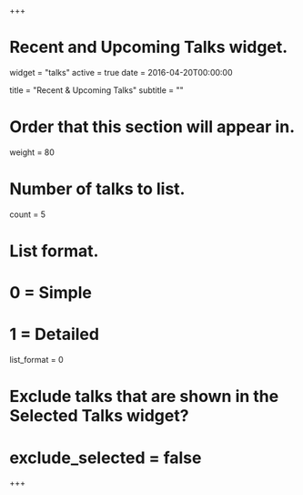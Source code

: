 +++
# Recent and Upcoming Talks widget.
widget = "talks"
active = true
date = 2016-04-20T00:00:00

title = "Recent & Upcoming Talks"
subtitle = ""

# Order that this section will appear in.
weight = 80

# Number of talks to list.
count = 5

# List format.
#   0 = Simple
#   1 = Detailed
list_format = 0

# Exclude talks that are shown in the Selected Talks widget?
# exclude_selected = false
+++

